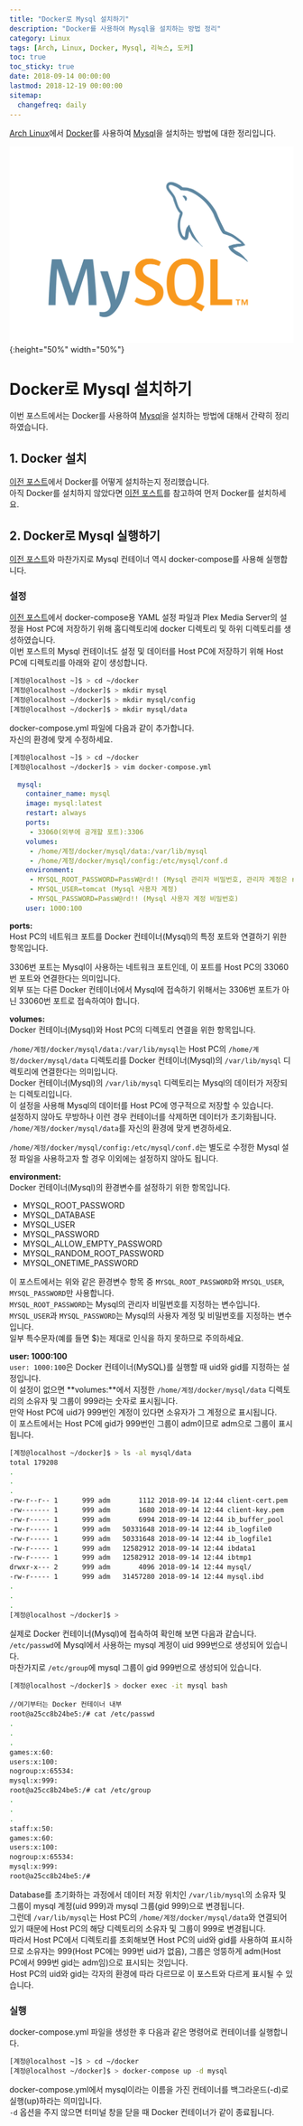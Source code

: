 ```yaml
---
title: "Docker로 Mysql 설치하기"
description: "Docker를 사용하여 Mysql을 설치하는 방법 정리"
category: Linux
tags: [Arch, Linux, Docker, Mysql, 리눅스, 도커]
toc: true
toc_sticky: true
date: 2018-09-14 00:00:00
lastmod: 2018-12-19 00:00:00
sitemap:
  changefreq: daily
---
```


[Arch Linux](https://archlinux.org)에서 [Docker](https://www.docker.com/)를 사용하여 [Mysql](https://www.mysql.com/)을 설치하는 방법에 대한 정리입니다.  

![Mysql Logo](/assets/images/mysql_logo.svg){:height="50%" width="50%"}  



# Docker로 Mysql 설치하기  

이번 포스트에서는 Docker를 사용하여 [Mysql](https://www.mysql.com/)을 설치하는 방법에 대해서 간략히 정리하였습니다.  



## 1. Docker 설치  

[이전 포스트](https://blog.knowledgebox.online/linux/lnx-plex-with-docker)에서 Docker를 어떻게 설치하는지 정리했습니다.  
아직 Docker를 설치하지 않았다면 [이전 포스트](https://blog.knowledgebox.online/linux/lnx-plex-with-docker)를 참고하여 먼저 Docker를 설치하세요.  



## 2. Docker로 Mysql 실행하기  

[이전 포스트](https://blog.knowledgebox.online/linux/lnx-plex-with-docker)와 마찬가지로 Mysql 컨테이너 역시 docker-compose를 사용해 실행합니다.  

### 설정  

[이전 포스트](https://blog.knowledgebox.online/linux/lnx-plex-with-docker)에서 docker-compose용 YAML 설정 파일과 Plex Media Server의 설정을 Host PC에 저장하기 위해 홈디렉토리에 docker 디렉토리 및 하위 디렉토리를 생성하였습니다.  
이번 포스트의 Mysql 컨테이너도 설정 및 데이터를 Host PC에 저장하기 위해 Host PC에 디렉토리를 아래와 같이 생성합니다.  
```bash
[계정@localhost ~]$ > cd ~/docker
[계정@localhost ~/docker]$ > mkdir mysql
[계정@localhost ~/docker]$ > mkdir mysql/config
[계정@localhost ~/docker]$ > mkdir mysql/data
```

docker-compose.yml 파일에 다음과 같이 추가합니다.  
자신의 환경에 맞게 수정하세요.  
```bash
[계정@localhost ~]$ > cd ~/docker
[계정@localhost ~/docker]$ > vim docker-compose.yml
```

```yml
  mysql:
    container_name: mysql
    image: mysql:latest
    restart: always
    ports:
     - 33060(외부에 공개할 포트):3306
    volumes:
     - /home/계정/docker/mysql/data:/var/lib/mysql
     - /home/계정/docker/mysql/config:/etc/mysql/conf.d
    environment:
     - MYSQL_ROOT_PASSWORD=PassW@rd!! (Mysql 관리자 비밀번호, 관리자 계정은 root)
     - MYSQL_USER=tomcat (Mysql 사용자 계정)
     - MYSQL_PASSWORD=PassW@rd!! (Mysql 사용자 계정 비밀번호)
    user: 1000:100
```

**ports:**  
Host PC의 네트워크 포트를 Docker 컨테이너(Mysql)의 특정 포트와 연결하기 위한 항목입니다.  

3306번 포트는 Mysql이 사용하는 네트워크 포트인데, 이 포트를 Host PC의 33060번 포트와 연결한다는 의미입니다.  
외부 또는 다른 Docker 컨테이너에서 Mysql에 접속하기 위해서는 3306번 포트가 아닌 33060번 포트로 접속하여야 합니다.  

**volumes:**   
Docker 컨테이너(Mysql)와 Host PC의 디렉토리 연결을 위한 항목입니다.  

`/home/계정/docker/mysql/data:/var/lib/mysql`는 Host PC의 `/home/계정/docker/mysql/data` 디렉토리를 Docker 컨테이너(Mysql)의 `/var/lib/mysql` 디렉토리에 연결한다는 의미입니다.  
Docker 컨테이너(Mysql)의 `/var/lib/mysql` 디렉토리는 Mysql의 데이터가 저장되는 디렉토리입니다.  
이 설정을 사용해 Mysql의 데이터를 Host PC에 영구적으로 저장할 수 있습니다.  
설정하지 않아도 무방하나 이런 경우 컨테이너를 삭제하면 데이터가 초기화됩니다.   
`/home/계정/docker/mysql/data`를 자신의 환경에 맞게 변경하세요.  

`/home/계정/docker/mysql/config:/etc/mysql/conf.d`는 별도로 수정한 Mysql 설정 파일을 사용하고자 할 경우 이외에는 설정하지 않아도 됩니다.  

**environment:**  
Docker 컨테이너(Mysql)의 환경변수를 설정하기 위한 항목입니다.  
- MYSQL_ROOT_PASSWORD
- MYSQL_DATABASE
- MYSQL_USER
- MYSQL_PASSWORD
- MYSQL_ALLOW_EMPTY_PASSWORD
- MYSQL_RANDOM_ROOT_PASSWORD
- MYSQL_ONETIME_PASSWORD

이 포스트에서는 위와 같은 환경변수 항목 중 `MYSQL_ROOT_PASSWORD`와 `MYSQL_USER`, `MYSQL_PASSWORD`만 사용합니다.  
`MYSQL_ROOT_PASSWORD`는 Mysql의 관리자 비밀번호를 지정하는 변수입니다.    
`MYSQL_USER`과 `MYSQL_PASSWORD`는 Mysql의 사용자 계정 및 비밀번호를 지정하는 변수입니다.  
일부 특수문자(예를 들면 $)는 제대로 인식을 하지 못하므로 주의하세요.  

**user: 1000:100**  
`user: 1000:100`은 Docker 컨테이너(MySQL)를 실행할 때 uid와 gid를 지정하는 설정입니다.  
이 설정이 없으면 **volumes:**에서 지정한 `/home/계정/docker/mysql/data` 디렉토리의 소유자 및 그룹이 999라는 숫자로 표시됩니다.  
만약 Host PC에 uid가 999번인 계정이 있다면 소유자가 그 계정으로 표시됩니다.  
이 포스트에서는 Host PC에 gid가 999번인 그룹이 adm이므로 adm으로 그룹이 표시됩니다.  

```bash
[계정@localhost ~/docker]$ > ls -al mysql/data
total 179208
.
.
.
-rw-r--r-- 1      999 adm       1112 2018-09-14 12:44 client-cert.pem
-rw------- 1      999 adm       1680 2018-09-14 12:44 client-key.pem
-rw-r----- 1      999 adm       6994 2018-09-14 12:44 ib_buffer_pool
-rw-r----- 1      999 adm   50331648 2018-09-14 12:44 ib_logfile0
-rw-r----- 1      999 adm   50331648 2018-09-14 12:44 ib_logfile1
-rw-r----- 1      999 adm   12582912 2018-09-14 12:44 ibdata1
-rw-r----- 1      999 adm   12582912 2018-09-14 12:44 ibtmp1
drwxr-x--- 2      999 adm       4096 2018-09-14 12:44 mysql/
-rw-r----- 1      999 adm   31457280 2018-09-14 12:44 mysql.ibd
.
.
.
[계정@localhost ~/docker]$ > 
```

실제로 Docker 컨테이너(Mysql)에 접속하여 확인해 보면 다음과 같습니다.  
`/etc/passwd`에 Mysql에서 사용하는 mysql 계정이 uid 999번으로 생성되어 있습니다.  
마찬가지로 `/etc/group`에 mysql 그룹이 gid 999번으로 생성되어 있습니다.  

```bash
[계정@localhost ~/docker]$ > docker exec -it mysql bash

//여기부터는 Docker 컨테이너 내부
root@a25cc8b24be5:/# cat /etc/passwd
.
.
.
games:x:60:
users:x:100:
nogroup:x:65534:
mysql:x:999:
root@a25cc8b24be5:/# cat /etc/group
.
.
.
staff:x:50:
games:x:60:
users:x:100:
nogroup:x:65534:
mysql:x:999:
root@a25cc8b24be5:/#
```

Database를 초기화하는 과정에서 데이터 저장 위치인 `/var/lib/mysql`의 소유자 및 그룹이 mysql 계정(uid 999)과 mysql 그룹(gid 999)으로 변경됩니다.  
그런데 `/var/lib/mysql`는 Host PC의 `/home/계정/docker/mysql/data`와 연결되어 있기 때문에 Host PC의 해당 디렉토리의 소유자 및 그룹이 999로 변경됩니다.  
따라서 Host PC에서 디렉토리를 조회해보면 Host PC의 uid와 gid를 사용하여 표시하므로 소유자는 999(Host PC에는 999번 uid가 없음), 그룹은 엉뚱하게 adm(Host PC에서 999번 gid는 adm임)으로 표시되는 것입니다.  
Host PC의 uid와 gid는 각자의 환경에 따라 다르므로 이 포스트와 다르게 표시될 수 있습니다.  

### 실행  

docker-compose.yml 파일을 생성한 후 다음과 같은 명령어로 컨테이너를 실행합니다.  
```bash
[계정@localhost ~]$ > cd ~/docker
[계정@localhost ~/docker]$ > docker-compose up -d mysql
```

docker-compose.yml에서 mysql이라는 이름을 가진 컨테이너를 백그라운드(-d)로 실행(up)하라는 의미입니다.  
`-d` 옵션을 주지 않으면 터미널 창을 닫을 때 Docker 컨테이너가 같이 종료됩니다.  
